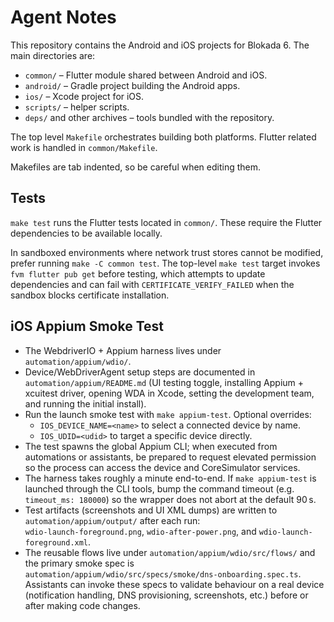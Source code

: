 # Agent Notes

This repository contains the Android and iOS projects for Blokada 6. The main directories are:

- `common/` – Flutter module shared between Android and iOS.
- `android/` – Gradle project building the Android apps.
- `ios/` – Xcode project for iOS.
- `scripts/` – helper scripts.
- `deps/` and other archives – tools bundled with the repository.

The top level `Makefile` orchestrates building both platforms. Flutter related
work is handled in `common/Makefile`.

Makefiles are tab indented, so be careful when editing them.

## Tests

`make test` runs the Flutter tests located in `common/`. These require the
Flutter dependencies to be available locally.

In sandboxed environments where network trust stores cannot be modified, prefer
running `make -C common test`. The top-level `make test` target invokes
`fvm flutter pub get` before testing, which attempts to update dependencies and
can fail with `CERTIFICATE_VERIFY_FAILED` when the sandbox blocks certificate
installation.

## iOS Appium Smoke Test

- The WebdriverIO + Appium harness lives under `automation/appium/wdio/`.
- Device/WebDriverAgent setup steps are documented in `automation/appium/README.md`
  (UI testing toggle, installing Appium + xcuitest driver, opening WDA in Xcode,
  setting the development team, and running the initial install).
- Run the launch smoke test with `make appium-test`. Optional overrides:
  - `IOS_DEVICE_NAME=<name>` to select a connected device by name.
  - `IOS_UDID=<udid>` to target a specific device directly.
- The test spawns the global Appium CLI; when executed from automations or
  assistants, be prepared to request elevated permission so the process can
  access the device and CoreSimulator services.
- The harness takes roughly a minute end-to-end. If `make appium-test` is
  launched through the CLI tools, bump the command timeout (e.g.
  `timeout_ms: 180000`) so the wrapper does not abort at the default 90 s.
- Test artifacts (screenshots and UI XML dumps) are written to
  `automation/appium/output/` after each run:  
  `wdio-launch-foreground.png`, `wdio-after-power.png`, and
  `wdio-launch-foreground.xml`.
- The reusable flows live under `automation/appium/wdio/src/flows/` and the
  primary smoke spec is `automation/appium/wdio/src/specs/smoke/dns-onboarding.spec.ts`.
  Assistants can invoke these specs to validate behaviour on a real device
  (notification handling, DNS provisioning, screenshots, etc.) before or after
  making code changes.
